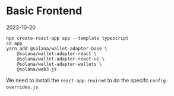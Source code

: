 # Basic Frontend

2022-10-20

```shell
npx create-react-app app --template typescript
cd app
yarn add @solana/wallet-adapter-base \
    @solana/wallet-adapter-react \
    @solana/wallet-adapter-react-ui \
    @solana/wallet-adapter-wallets \
    @solana/web3.js
```

We need to install the `react-app-rewired` to do the specifc `config-overrides.js`.
